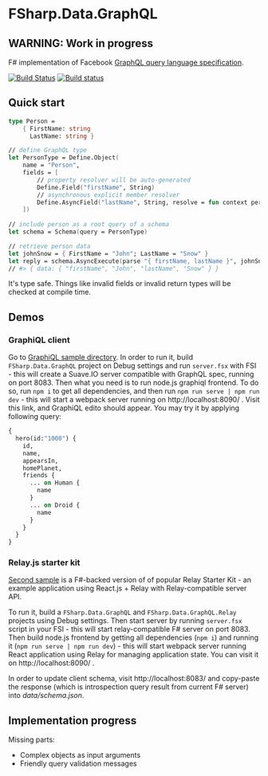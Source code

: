 # FSharp.Data.GraphQL

## WARNING: Work in progress
F# implementation of Facebook [GraphQL query language specification](https://facebook.github.io/graphql).

[![Build Status](https://travis-ci.org/bazingatechnologies/FSharp.Data.GraphQL.svg?branch=dev)](https://travis-ci.org/bazingatechnologies/FSharp.Data.GraphQL)
[![Build status](https://ci.appveyor.com/api/projects/status/mkjwu1dg9xn3jwox/branch/dev?svg=true)](https://ci.appveyor.com/project/bazingatechnologies/fsharp-data-graphql-ydavv/branch/dev)

## Quick start

```fsharp
type Person = 
    { FirstName: string
      LastName: string }

// define GraphQL type 
let PersonType = Define.Object(
    name = "Person",
    fields = [
        // property resolver will be auto-generated
        Define.Field("firstName", String)   
        // asynchronous explicit member resolver
        Define.AsyncField("lastName", String, resolve = fun context person -> async { return person.LastName })   
    ])
    
// include person as a root query of a schema
let schema = Schema(query = PersonType)

// retrieve person data
let johnSnow = { FirstName = "John"; LastName = "Snow" }
let reply = schema.AsyncExecute(parse "{ firstName, lastName }", johnSnow) |> Async.RunSynchronously
// #> { data: { "firstName", "John", "lastName", "Snow" } } 
```

It's type safe. Things like invalid fields or invalid return types will be checked at compile time.

## Demos

### GraphiQL client

Go to [GraphiQL sample directory](https://github.com/bazingatechnologies/FSharp.Data.GraphQL/tree/dev/samples/graphiql-client). In order to run it, build `FSharp.Data.GraphQL` project on Debug settings and run `server.fsx` with FSI - this will create a Suave.IO server compatible with GraphQL spec, running on port 8083. Then what you need is to run node.js graphiql frontend. To do so, run `npm i` to get all dependencies, and then run `npm run serve | npm run dev` - this will start a webpack server running on http://localhost:8090/ . Visit this link, and GraphiQL edito should appear. You may try it by applying following query:

```graphql
{
  hero(id:"1000") {
    id,
    name,
    appearsIn,
    homePlanet,
    friends {
      ... on Human {
        name
      }
      ... on Droid {
        name
      }
    }
  }
}
```

### Relay.js starter kit

[Second sample](https://github.com/bazingatechnologies/FSharp.Data.GraphQL/tree/dev/samples/) is a F#-backed version of of popular Relay Starter Kit - an example application using React.js + Relay with Relay-compatible server API.

To run it, build a `FSharp.Data.GraphQL` and `FSharp.Data.GraphQL.Relay` projects using Debug settings. Then start server by running `server.fsx` script in your FSI - this will start relay-compatible F# server on port 8083. Then build node.js frontend by getting all dependencies (`npm i`) and running it (`npm run serve | npm run dev`) - this will start webpack server running React application using Relay for managing application state. You can visit it on http://localhost:8090/ .

In order to update client schema, visit http://localhost:8083/ and copy-paste the response (which is introspection query result from current F# server) into *data/schema.json*.

## Implementation progress

Missing parts:

- Complex objects as input arguments
- Friendly query validation messages